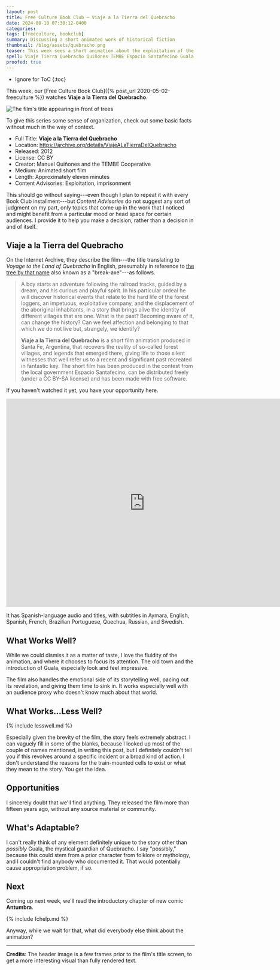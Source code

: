```yaml
---
layout: post
title: Free Culture Book Club — Viaje a la Tierra del Quebracho
date: 2024-08-10 07:30:12-0400
categories:
tags: [freeculture, bookclub]
summary: Discussing a short animated work of historical fiction
thumbnail: /blog/assets/quebracho.png
teaser: This week sees a short animation about the exploitation of the rainforest and its inhabitants.
spell: Viaje Tierra Quebracho Quiñones TEMBE Espacio Santafecino Guala Antumbra
proofed: true
---
```


* Ignore for ToC
{:toc}

This week, our [Free Culture Book Club]({% post_url 2020-05-02-freeculture %}) watches **Viaje a la Tierra del Quebracho**.

![The film's title appearing in front of trees](/blog/assets/quebracho.png "Well, ")

To give this series some sense of organization, check out some basic facts without much in the way of context.

 * Full Title:  **Viaje a la Tierra del Quebracho**
 * Location:  <https://archive.org/details/ViajeALaTierraDelQuebracho>
 * Released:  2012
 * License:  CC BY
 * Creator:  Manuel Quiñones and the TEMBE Cooperative
 * Medium:  Animated short film
 * Length:  Approximately eleven minutes
 * Content Advisories:  Exploitation, imprisonment

This should go without saying---even though I plan to repeat it with every Book Club installment---but *Content Advisories* do not suggest any sort of judgment on my part, only topics that come up in the work that I noticed and might benefit from a particular mood or head space for certain audiences.  I provide it to help you make a decision, rather than a decision in and of itself.

## Viaje a la Tierra del Quebracho

On the Internet Archive, they describe the film---the title translating to *Voyage to the Land of Quebracho* in English, presumably in reference to [the tree by that name](https://en.wikipedia.org/wiki/Quebracho_tree) also known as a "break-axe"---as follows.

 > A boy starts an adventure following the railroad tracks, guided by a dream, and his curious and playful spirit. In his particular ordeal he will discover historical events that relate to the hard life of the forest loggers, an impetuous, exploitative company, and the displacement of the aboriginal inhabitants, in a story that brings alive the identity of different villages that are one. What is the past? Becoming aware of it, can change the history? Can we feel affection and belonging to that which we do not live but, strangely, we identify?
 >
 > **Viaje a la Tierra del Quebracho** is a short film animation produced in Santa Fe, Argentina, that recovers the reality of so-called forest villages, and legends that emerged there, giving life to those silent witnesses that well refer us to a recent and significant past recreated in fantastic key. The short film has been produced in the contest from the local government Espacio Santafecino, can be distributed freely (under a CC BY-SA license) and has been made with free software.

If you haven't watched it yet, you have your opportunity here.

<iframe
  allowfullscreen
  frameborder="0"
  height="555"
  mozallowfullscreen="true"
  src="https://archive.org/embed/ViajeALaTierraDelQuebracho"
  webkitallowfullscreen="true"
  width="740"
>
</iframe>

It has Spanish-language audio and titles, with subtitles in Aymara, English, Spanish, French, Brazilian Portuguese, Quechua, Russian, and Swedish.

## What Works Well?

While we could dismiss it as a matter of taste, I love the fluidity of the animation, and where it chooses to focus its attention.  The old town and the introduction of Guala, especially look and feel impressive.

The film also handles the emotional side of its storytelling well, pacing out its revelation, and giving them time to sink in.  It works especially well with an audience proxy who doesn't know much about that world.

## What Works...Less Well?

{% include lesswell.md %}

Especially given the brevity of the film, the story feels extremely abstract.  I can vaguely fill in some of the blanks, because I looked up most of the couple of names mentioned, in writing this post, but I definitely couldn't tell you if this revolves around a specific incident or a broad kind of action.  I don't understand the reasons for the train-mounted cells to exist or what they mean to the story.  You get the idea.

## Opportunities

I sincerely doubt that we'll find anything.  They released the film more than fifteen years ago, without any source material or community.

## What's Adaptable?

I can't really think of any element definitely unique to the story other than *possibly* Guala, the mystical guardian of Quebracho.  I say "possibly," because this could stem from a prior character from folklore or mythology, and I couldn't find anybody who documented it.  That would potentially cause appropriation problem, if so.

## Next

Coming up next week, we'll read the introductory chapter of new comic **Antumbra**.

{% include fchelp.md %}

Anyway, while we wait for that, what did everybody else think about the animation?

* * *

**Credits**:  The header image is a few frames prior to the film's title screen, to get a more interesting visual than fully rendered text.
